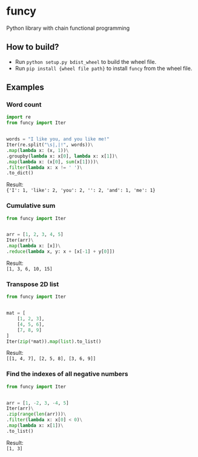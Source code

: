 # funcy
Python library with chain functional programming

## How to build?
* Run `python setup.py bdist_wheel` to build the wheel file.
* Run `pip install {wheel file path}` to install `funcy` from the wheel file.

## Examples

### Word count
```Python
import re
from funcy import Iter


words = "I like you, and you like me!"
Iter(re.split("\s|,|!", words))\
.map(lambda x: (x, 1))\
.groupby(lambda x: x[0], lambda x: x[1])\
.map(lambda x: (x[0], sum(x[1])))\
.filter(lambda x: x != ' ')\
.to_dict()
```

Result:  
`{'I': 1, 'like': 2, 'you': 2, '': 2, 'and': 1, 'me': 1}`


### Cumulative sum
```Python
from funcy import Iter


arr = [1, 2, 3, 4, 5]
Iter(arr)\
.map(lambda x: [x])\
.reduce(lambda x, y: x + [x[-1] + y[0]])
```

Result:  
`[1, 3, 6, 10, 15]`


### Transpose 2D list
```Python
from funcy import Iter


mat = [
    [1, 2, 3], 
    [4, 5, 6], 
    [7, 8, 9]
]
Iter(zip(*mat)).map(list).to_list()
```

Result:  
`[[1, 4, 7], [2, 5, 8], [3, 6, 9]]`


### Find the indexes of all negative numbers
```Python
from funcy import Iter


arr = [1, -2, 3, -4, 5]
Iter(arr)\
.zip(range(len(arr)))\
.filter(lambda x: x[0] < 0)\
.map(lambda x: x[1])\
.to_list()
```

Result:  
`[1, 3]`
